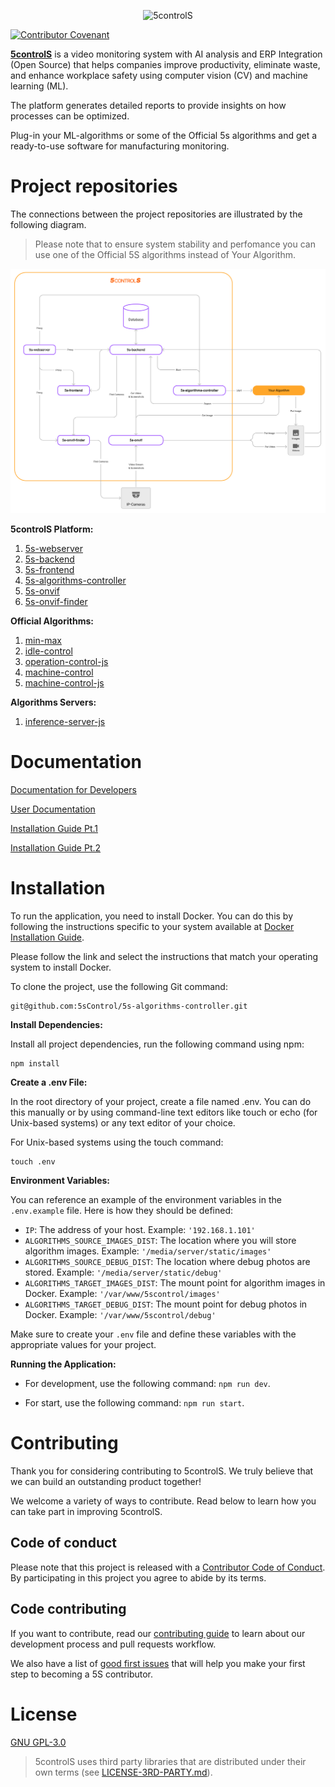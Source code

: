 <p align="center">
  <img src="https://github.com/5sControl/.github/assets/131950264/d65c5be1-1cca-46a1-b564-ef4364f0dbc6" alt="5controlS" height = "320" />
</p>

[![Contributor Covenant](https://img.shields.io/badge/Contributor%20Covenant-2.1-4baaaa.svg)](CODE_OF_CONDUCT.md)

**[5controlS](https://5controls.com/)** is a video monitoring system with AI analysis and ERP Integration (Open Source) that helps companies improve productivity, eliminate waste, and enhance workplace safety using computer vision (CV) and machine learning (ML). 

The platform generates detailed reports to provide insights on how processes can be optimized.

Plug-in your ML-algorithms or some of the Official 5s algorithms and get a ready-to-use software for manufacturing monitoring.

# **Project repositories**

The connections between the project repositories are illustrated by the following diagram. 

> Please note that to ensure system stability and perfomance you can use one of the Official 5S algorithms instead of Your Algorithm.

<p align="center">
  <img src="https://github.com/5sControl/5s-user-documentation/blob/main/assets/5S%20scheme%20(1).png" alt="5controlS-diagram" />
</p>


**5controlS Platform:**
1. [5s-webserver](https://github.com/5sControl/5s-webserver)
2. [5s-backend](https://github.com/5sControl/5s-backend)
3. [5s-frontend](https://github.com/5sControl/5s-frontend)
4. [5s-algorithms-controller](https://github.com/5sControl/5s-algorithms-controller)
5. [5s-onvif](https://github.com/5sControl/5s-onvif)
6. [5s-onvif-finder](https://github.com/5sControl/5s-onvif-finder)
 
**Official Algorithms:**
1. [min-max](https://github.com/5sControl/min-max)
2. [idle-control](https://github.com/5sControl/idle-control)
3. [operation-control-js](https://github.com/5sControl/operation-control-js)
4. [machine-control](https://github.com/5sControl/machine-control)
5. [machine-control-js](https://github.com/5sControl/machine-control-js)

**Algorithms Servers:**
1. [inference-server-js](https://github.com/5sControl/inference-server-js)

# **Documentation**

[Documentation for Developers](https://github.com/5sControl/5s-dev-documentation/wiki)

[User Documentation](https://github.com/5sControl/Manufacturing-Automatization-Enterprise/wiki)

[Installation Guide Pt.1](https://5controls.com/blog/installing-5s-control-software)

[Installation Guide Pt.2](https://5controls.com/blog/installing-5s-control-software-part-2-docker)

# **Installation**
To run the application, you need to install Docker. You can do this by following the instructions specific to your system available at [Docker Installation Guide](https://docs.docker.com/engine/install/).

Please follow the link and select the instructions that match your operating system to install Docker.

To clone the project, use the following Git command:

```shell
git@github.com:5sControl/5s-algorithms-controller.git
```

 **Install Dependencies:**

Install all project dependencies, run the following command using npm:
```shell
npm install
```

 **Create a .env File:**

In the root directory of your project, create a file named .env. You can do this manually or by using command-line text editors like touch or echo (for Unix-based systems) or any text editor of your choice.

For Unix-based systems using the touch command:
```shell
touch .env
```
**Environment Variables:**

You can reference an example of the environment variables in the `.env.example` file. Here is how they should be defined:

- `IP`: The address of your host. Example: `'192.168.1.101'`
- `ALGORITHMS_SOURCE_IMAGES_DIST`: The location where you will store algorithm images. Example: `'/media/server/static/images'`
- `ALGORITHMS_SOURCE_DEBUG_DIST`: The location where debug photos are stored. Example: `'/media/server/static/debug'`
- `ALGORITHMS_TARGET_IMAGES_DIST`: The mount point for algorithm images in Docker. Example: `'/var/www/5scontrol/images'`
- `ALGORITHMS_TARGET_DEBUG_DIST`: The mount point for debug photos in Docker. Example: `'/var/www/5scontrol/debug'`

Make sure to create your `.env` file and define these variables with the appropriate values for your project.

**Running the Application:**

- For development, use the following command: `npm run dev`.

- For start, use the following command: `npm run start`.

# **Contributing**
Thank you for considering contributing to 5controlS. We truly believe that we can build an outstanding product together!

We welcome a variety of ways to contribute. Read below to learn how you can take part in improving 5controlS.

## **Code of conduct**

Please note that this project is released with a [Contributor Code of Conduct](CODE_OF_CONDUCT.md). By participating in this project you agree to abide by its terms.

## Code contributing

If you want to contribute, read  our [contributing guide](CONTRIBUTING.md) to learn about our development process and pull requests workflow.

We also have a list of [good first issues](https://github.com/5sControl/5s-algorithms-controller/issues?q=is%3Aopen+is%3Aissue+label%3A%22good+first+issue%22) that will help you make your first step to beсoming a 5S contributor.

# **License**

[GNU GPL-3.0](LICENSE)

> 5controlS uses third party libraries that are distributed under their own terms (see [LICENSE-3RD-PARTY.md](https://github.com/5sControl/5s-algorithms-controller/blob/main/LICENSE-3RD-PARTY.md)).<br>

<br>
<div align="center">
  <a href="https://5controls.com/" style="text-decoration:none;">
    <img src="https://github.com/5sControl/Manufacturing-Automatization-Enterprise/blob/3bafa5805821a34e8b825df7cc78e00543fd7a58/assets/Property%201%3DVariant4.png" width="10%" alt="" /></a> 
  <img src="https://github.com/5sControl/5s-backend/assets/131950264/d48bcf5c-8aa6-42c4-a47d-5548ae23940d" width="3%" alt="" />
  <a href="https://github.com/5sControl" style="text-decoration:none;">
    <img src="https://github.com/5sControl/Manufacturing-Automatization-Enterprise/blob/3bafa5805821a34e8b825df7cc78e00543fd7a58/assets/github.png" width="4%" alt="" /></a>
  <img src="https://github.com/5sControl/5s-backend/assets/131950264/d48bcf5c-8aa6-42c4-a47d-5548ae23940d" width="3%" alt="" />
  <a href="https://www.youtube.com/@5scontrol" style="text-decoration:none;">
    <img src="https://github.com/5sControl/Manufacturing-Automatization-Enterprise/blob/ebf176c81fdb62d81b2555cb6228adc074f60be0/assets/youtube%20(1).png" width="5%" alt="" /></a>
</div>
